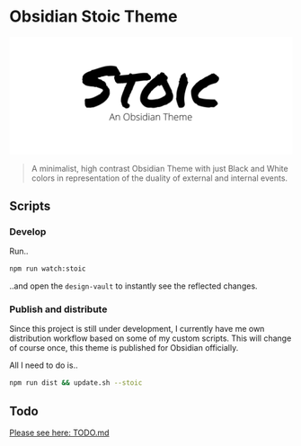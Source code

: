 # Obsidian Stoic Theme

![](./Stoic_Banner.jpg)

> A minimalist, high contrast Obsidian Theme with just Black and White colors in representation of the duality of external and internal events.

## Scripts

### Develop

Run.. 

```sh
npm run watch:stoic
```

..and open the `design-vault` to instantly see the reflected changes.

### Publish and distribute

Since this project is still under development, I currently have me own distribution workflow based on some of my custom scripts.
This will change of course once, this theme is published for Obsidian officially.

All I need to do is..

```sh
npm run dist && update.sh --stoic
```

## Todo

[Please see here: TODO.md](./TODO.md)
